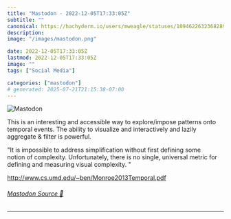 ```yaml
---
title: "Mastodon - 2022-12-05T17:33:05Z"
subtitle: ""
canonical: https://hachyderm.io/users/mweagle/statuses/109462263236828941
description:
image: "/images/mastodon.png"

date: 2022-12-05T17:33:05Z
lastmod: 2022-12-05T17:33:05Z
image: ""
tags: ["Social Media"]

categories: ["mastodon"]
# generated: 2025-07-21T21:15:38-07:00
---
```

![Mastodon](/images/mastodon.png)

<p>This is an interesting and accessible way to explore/impose patterns onto temporal events. The ability to visualize and interactively and lazily aggregate &amp; filter is powerful. </p><p>&quot;It is impossible to address simplification without first defining some<br />notion of complexity. Unfortunately, there is no single, universal metric for defining and measuring visual complexity. &quot;</p><p><a href="http://www.cs.umd.edu/~ben/Monroe2013Temporal.pdf" target="_blank" rel="nofollow noopener noreferrer" translate="no"><span class="invisible">http://www.</span><span class="ellipsis">cs.umd.edu/~ben/Monroe2013Temp</span><span class="invisible">oral.pdf</span></a></p>


###### [Mastodon Source 🐘](https://hachyderm.io/@mweagle/109462263236828941)

___
